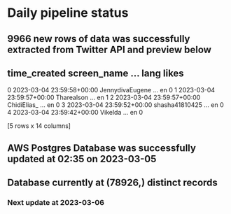# Daily pipeline status
## 9966 new rows of data was successfully extracted from Twitter API and preview below
##                time_created      screen_name  ... lang likes
0 2023-03-04 23:59:58+00:00  JennydivaEugene  ...   en     0
1 2023-03-04 23:59:57+00:00       Tharealson  ...   en     1
2 2023-03-04 23:59:57+00:00      ChidiElias_  ...   en     0
3 2023-03-04 23:59:52+00:00   shasha41810425  ...   en     0
4 2023-03-04 23:59:42+00:00          Vikelda  ...   en     0

[5 rows x 14 columns]
## AWS Postgres Database was successfully updated at  02:35 on 2023-03-05
## Database currently at (78926,) distinct records
### Next update at 2023-03-06
